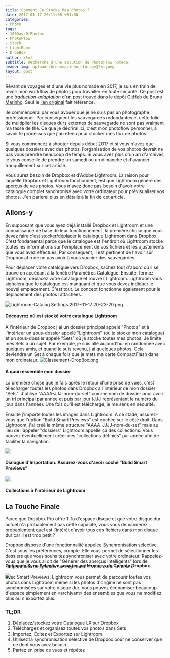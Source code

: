 ```yaml
---
title: Comment Je Stocke Mes Photos ?
date: 2017-01-17 20:11:00 +01:00
categories:
- Photo
tags:
- 100DaysOfPhotos
- PhotoFlow
- Stock
- LightRoom
- DropBox
author: xtof
subtitle: Recherche d'une solution de PhotoFlow nomade.
header-img: uploads/brunomarinho_storage@2x.jpeg
layout: post
---
```


Rêvant de voyages et d'une vie plus nomade en 2017, je suis en train de revoir mon workflow de photos pour travailler en toute sécurité. Ce post est une *traduction-adaptation* d'un post trouvé dans le dépôt GitHub de [Bruno Marinho](https://github.com/brunomarinho/). Seul le [lien original](https://github.com/brunomarinho/brunomarinho.com/blob/master/_posts/2015-06-08-how-i-store-my-photos.md) fait référence.

Je commencerai par vous avouer que je ne suis pas un photographe professionnel. Par conséquent les sauvegardes redondantes et cette folie de multiplier les disques durs externes de sauvegarde ne sont pas vraiment ma tasse de thé. Ce que je décrirai ici, c'est mon photoflow personnel, à savoir le processus que j'ai retenu pour stocker mes flux de photos.

Si vous commencez à shooter depuis début 2017 et si vous n'avez que quelques dossiers avec des photos, l'organisation de vos photos devrait ne pas vous prendre beaucoup de temps. Si vous avez plus d'un an d'archives, je vous conseille de prendre un samedi ou un dimanche et d'avancer tranquillement sur cet article.

Vous aurez besoin de Dropbox et d'Adobe Lightroom. La raison pour laquelle Dropbox et Lightroom fonctionnent, est que Lightroom génère des aperçus de vos photos. Vous n'avez donc pas besoin d'avoir votre catalogue complet synchronisé avec votre ordinateur pour prévisualiser vos photos. J'en parlerai plus en détails à la fin de cet article.

## Allons-y

En supposant que vous ayez déjà installé Dropbox et Lightroom et une connaissance de base de leur fonctionnement, la première chose que vous devez faire c'est stocker/déplacer le catalogue Lightroom dans Dropbox. C'est fondamental parce que le catalogue est l'endroit où Lightroom stocke toutes les informations sur l'emplacement de vos fichiers et les ajustements que vous avez effectués. Par conséquent, il est pertinent de  l'avoir sur Dropbox afin de ne pas avoir à vous soucier des sauvegardes.

Pour déplacer votre catalogue vers Dropbox, sachez tout d'abord où il se trouve en accédant à la fenêtre Paramètres Catalogue. Ensuite, fermez Lightroom, déplacez votre catalogue et rouvrez Lightroom. Lightroom vous signalera que le catalogue est manquant et que vous devez indiquer le nouvel emplacement. C'est tout. Le concept fonctionne également pour le déplacement des photos rattachées.

![Lightroom-Catalog Settings 2017-01-17 20-23-20.png](/uploads/Lightroom-Catalog%20Settings%202017-01-17%2020-23-20.png)

#### Découvrez où est stocké votre catalogue Lightroom

À l'intérieur de Dropbox j'ai un dossier principal appelé "Photos" et à l'intérieur un sous-dossier appelé "Lightroom" (où je stocke mon catalogue) et un sous-dossier appelé "Sets" où je stocke toutes mes photos. Je limite mes Sets à un sujet. Par exemple, je suis allé aujourd'hui en randonnée  avec quelques amis, et quand je suis revenu, j'ai quelques photos. Cela deviendra un Set à chaque fois que je mets ma carte CompactFlash dans mon ordinateur.
![Classement-DropBox.png](/uploads/Classement-DropBox.png)

#### À quoi ressemble mon dossier

La première chose que je fais après le retour d'une prise de vues, c'est télécharger toutes les photos dans Dropbox à l'intérieur de mon dossier "Sets". J'utilise "AAAA-JJJ-nom-du-set" comme nom de dossier pour avoir un tri principal par année et puis par jour (JJJ représentant le numéro du jour dans l'année). Une fois qu'il est téléchargé, je me sens en sécurité.

Ensuite j'importe toutes les images dans Lightroom. À ce stade, assurez-vous que l'option "Build Smart Previews" est cochée sur le côté droit. Dans Lightroom, j'ai créé la même structure "AAAA-JJJJ-nom-du-set" mais au lieu de l'appeler "dossiers" Lightroom appelle ça des collections. Vous pouvez éventuellement créer des "collections définies" par année afin de faciliter la navigation.

<img src="https://s3.amazonaws.com/brunomarinho/writing/brunomarinho_storage_05.jpg">

#### Dialogue d'Importation. Assurez-vous d'avoir coché "Build Smart Previews" 

<img src="https://s3.amazonaws.com/brunomarinho/writing/brunomarinho_storage_03.jpg">

#### Collections à l'intérieur de Lightroom

## La Touche Finale

Parce que Dropbox Pro offre 1 To d'espace disque et que votre disque dur actuel n'a probablement pas cette capacité, vous vous demanderez probablement quel est l'intérêt d'avoir tous ces fichiers dans mon disque dur car il est trop petit ?

Dropbox dispose d'une fonctionnalité appelée Synchronisation sélective. C'est sous les préférences, compte. Elle vous permet de sélectionner les dossiers que vous souhaitez synchroniser avec votre ordinateur. Rappelez-vous que je vous ai dit de "Générer des aperçus intelligents" lors de l'importation des photos sur Lightroom ? Voici donc la raison.

<img src="https://s3.amazonaws.com/brunomarinho/writing/brunomarinho_storage_04.jpg">

<h4 style="margin-top:-50px;">Option de Sync Selective sous les préférences de Compte Dropbox </h4>

Avec Smart Previews, Lightroom vous permet de parcourir toutes vos photos dans Lightroom même si les photos d'origine ne sont pas synchronisées sur votre disque dur. Vous pouvez économiser beaucoup d'espace simplement en «archivant» des ensembles que vous ne modifiez plus ou n'exportez plus.

### TL;DR

1. Déplacez/stockez votre Catalogue LR sur Dropbox
2. Téléchargez et organisez toutes vos photos dans Sets
3. Importez, Éditez et Exportez sur Lightroom
4. Utilisez la synchronisation sélective de Dropbox pour ne conserver que ce dont vous avez besoin
5. Partez en prise de vues et répétez